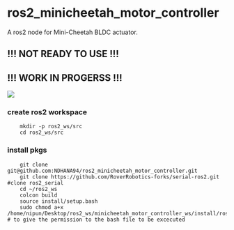 # ros2_minicheetah_motor_controller

A ros2 node for Mini-Cheetah BLDC actuator.

## !!! NOT READY TO USE !!!

## !!! WORK IN PROGERSS !!! 

![](https://ae01.alicdn.com/kf/Habc6643ff4d34925bd65ab1aa82d594as/MIT-Mini-Cheetah-four-legged-robot-dog-servo-motor-joint-motor-modul-reducer-driver-robot-arm.jpg)



### create ros2 workspace 
```
    mkdir -p ros2_ws/src
    cd ros2_ws/src
```

### install pkgs
```
    git clone git@github.com:NDHANA94/ros2_minicheetah_motor_controller.git
    git clone https://github.com/RoverRobotics-forks/serial-ros2.git #clone ros2_serial
    cd ~/ros2_ws
    colcon build
    source install/setup.bash
    sudo chmod a+x /home/nipun/Desktop/ros2_ws/minicheetah_motor_controller_ws/install/ros2_minicheetah_motor_controller/share/ros2_minicheetah_motor_controller/bash_scripts/slcan.bash # to give the permission to the bash file to be excecuted
```

